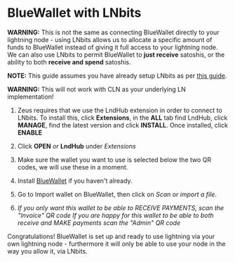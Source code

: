 # BlueWallet  with LNbits


**WARNING:** This is not the same as connecting BlueWallet directly to your lightning node - using LNbits allows us to allocate a specific amount of funds to BlueWallet instead of giving it full access to your lightning node. We can also use LNbits to permit BlueWallet to **just receive** satoshis, or the ability to both **receive and spend** satoshis.

**NOTE:** This guide assumes you have already setup LNbits as per [this guide](../instructions.md).

**WARNING:** This will not work with CLN as your underlying LN implementation!


1. Zeus requires that we use the LndHub extension in order to connect to LNbits. To install this, click **Extensions**, in the **ALL** tab find LndHub, click **MANAGE**, find the latest version and click **INSTALL**. Once installed, click **ENABLE**

1. Click **OPEN** *or* **LndHub** under *Extensions*

1. Make sure the wallet you want to use is selected below the two QR codes, we will use these in a moment.

1. Install [BlueWallet](https://bluewallet.io/) if you haven't already.

1. Go to Import wallet on BlueWallet, then click on *Scan or import a file*.

1. *If you only want this wallet to be able to RECEIVE PAYMENTS, scan the "Invoice" QR code*
   *If you are happy for this wallet to be able to both receive and MAKE payments scan the "Admin" QR code*


Congratulations! BlueWallet is set up and ready to use lightning via your own lightning node - furthermore it will only be able to use your node in the way you allow it, via LNbits.